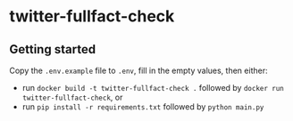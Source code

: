 # twitter-fullfact-check

Getting started
---------------

Copy the `.env.example` file to `.env`, fill in the empty values,
then either:

- run `docker build -t twitter-fullfact-check .` followed by
`docker run twitter-fullfact-check`, or
- run `pip install -r requirements.txt` followed by `python main.py`
